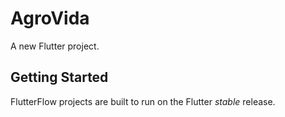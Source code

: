 # AgroVida

A new Flutter project.

## Getting Started

FlutterFlow projects are built to run on the Flutter _stable_ release.
